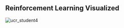 ## Reinforcement Learning Visualized

![ucr_student4](https://user-images.githubusercontent.com/50364479/168881210-24df0869-0076-47f8-bce6-6e22eef562b1.gif)
